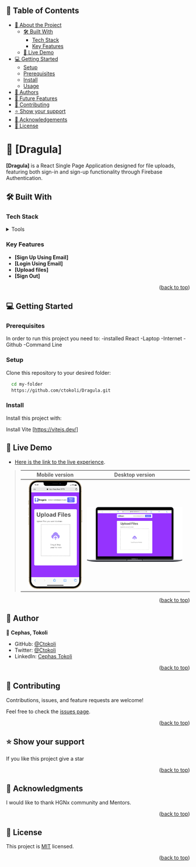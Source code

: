 ## 📗 Table of Contents

- [📖 About the Project](#about-project)
  - [🛠 Built With](#built-with)
    - [Tech Stack](#tech-stack)
    - [Key Features](#key-features)
  - [🚀 Live Demo](#live-demo)
- [💻 Getting Started](#getting-started)
  - [Setup](#setup)
  - [Prerequisites](#prerequisites)
  - [Install](#install)
  - [Usage](#usage)
- [👥 Authors](#authors)
- [🔭 Future Features](#future-features)
- [🤝 Contributing](#contributing)
- [⭐️ Show your support](#support)
- [🙏 Acknowledgements](#acknowledgements)
- [📝 License](#license)

# 📖 [Dragula] <a name="about-project"></a>

**[Dragula]** is a React Single Page Application designed for file uploads, featuring both sign-in and sign-up functionality through Firebase Authentication. 



## 🛠 Built With <a name="built-with"></a>

### Tech Stack <a name="tech-stack"></a>

<details>
  <summary>Tools</summary>
  <ul>
    <li><a href="https://react.dev/">React</a></li>
  </ul>
  <ul>
    <li><a href="https://reactrouter.com/">React Router</a></li>
  </ul>
  <ul>
    <li><a href="https://firebase.google.com/">Firebase</a></li>
  </ul>
  
</details>



### Key Features <a name="key-features"></a>

- **[Sign Up Using Email]**
- **[Login Using Email]**
- **[Upload files]**
- **[Sign Out]**


<p align="right">(<a href="#readme-top">back to top</a>)</p>

## 💻 Getting Started <a name="getting-started"></a>

### Prerequisites

In order to run this project you need to:
-installed React
-Laptop
-Internet
-Github
-Command Line

### Setup

Clone this repository to your desired folder:

```sh
  cd my-folder
  https://github.com/ctokoli/Dragula.git
```

### Install

Install this project with:

Install Vite [https://vitejs.dev/]

## 🚀 Live Demo <a name="live-demo"></a>

- [Here is the link to the live experience](https://dragula.onrender.com/).

> |     | Mobile version                      | Desktop version                      |     |
> | --- | ----------------------------------- | ------------------------------------ | --- |
> |     | ![Screenshot1](./src/assets/mobile.png) | ![Screenshot2](./src/assets/desktop.png) |


<p align="right">(<a href="#readme-top">back to top</a>)</p>

## 👥 Author <a name="authors"></a>

👤 **Cephas, Tokoli**

- GitHub: [@Ctokoli](https://github.com/ctokoli/)
- Twitter: [@Ctokoli](https://twitter.com/ctokoli)
- LinkedIn: [Cephas Tokoli](https://www.linkedin.com/in/cephas-tokoli-a25204123/)


<p align="right">(<a href="#readme-top">back to top</a>)</p>

## 🤝 Contributing <a name="contributing"></a>

Contributions, issues, and feature requests are welcome!

Feel free to check the [issues page](../../issues/).

<p align="right">(<a href="#readme-top">back to top</a>)</p>

## ⭐️ Show your support <a name="support"></a>

If you like this project give a star

<p align="right">(<a href="#readme-top">back to top</a>)</p>

## 🙏 Acknowledgments <a name="acknowledgements"></a>

I would like to thank HGNx community and Mentors. 
<p align="right">(<a href="#readme-top">back to top</a>)</p>



## 📝 License <a name="license"></a>

This project is [MIT](./LICENSE) licensed.

<p align="right">(<a href="#readme-top">back to top</a>)</p>
